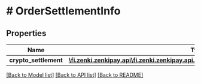 # # OrderSettlementInfo

## Properties

Name | Type | Description | Notes
------------ | ------------- | ------------- | -------------
**crypto_settlement** | [**\fi.zenki.zenkipay.api\fi.zenki.zenkipay.api.model\OrderSettlementInfoCryptoSettlement**](OrderSettlementInfoCryptoSettlement.md) |  |

[[Back to Model list]](../../README.md#models) [[Back to API list]](../../README.md#endpoints) [[Back to README]](../../README.md)
